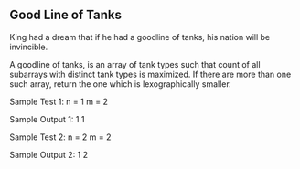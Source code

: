 ## Good Line of Tanks

King had a dream that if he had a goodline of tanks, his nation will be invincible.

A goodline of tanks, is an array of tank types such that count of all subarrays with distinct tank types is maximized. If there are more than one such array, return the one which is lexographically smaller.

Sample Test 1:
n = 1
m = 2

Sample Output 1:
1 1

Sample Test 2:
n = 2
m = 2

Sample Output 2:
1 2